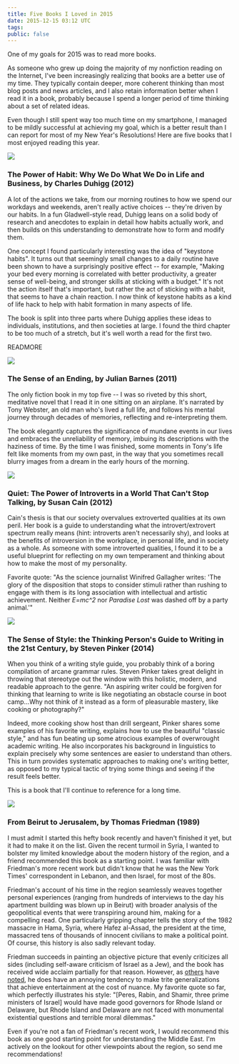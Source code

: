 ```yaml
---
title: Five Books I Loved in 2015
date: 2015-12-15 03:12 UTC
tags:
public: false
---
```


One of my goals for 2015 was to read more books.

As someone who grew up doing the majority of my nonfiction reading on the Internet, I've been increasingly realizing that books are a better use of my time. They typically contain deeper, more coherent thinking than most blog posts and news articles, and I also retain information better when I read it in a book, probably because I spend a longer period of time thinking about a set of related ideas.

Even though I still spent way too much time on my smartphone, I managed to be mildly successful at achieving my goal, which is a better result than I can report for most of my New Year's Resolutions! Here are five books that I most enjoyed reading this year.

<img class="book-cover" src="/images/article_images/book-cover-habit.jpg" />

### The Power of Habit: Why We Do What We Do in Life and Business, by Charles Duhigg (2012)

A lot of the actions we take, from our morning routines to how we spend our workdays and weekends, aren't really active choices -- they're driven by our habits. In a fun Gladwell-style read, Duhigg leans on a solid body of research and anecdotes to explain in detail how habits actually work, and then builds on this understanding to demonstrate how to form and modify them.

One concept I found particularly interesting was the idea of "keystone habits". It turns out that seemingly small changes to a daily routine have been shown to have a surprisingly positive effect -- for example, "Making your bed every morning is correlated with better productivity, a greater sense of well-being, and stronger skills at sticking with a budget." It's not the action itself that's important, but rather the act of sticking with a habit, that seems to have a chain reaction. I now think of keystone habits as a kind of life hack to help with habit formation in many aspects of life.

The book is split into three parts where Duhigg applies these ideas to individuals, institutions, and then societies at large. I found the third chapter to be too much of a stretch, but it's well worth a read for the first two.

READMORE

<img class="book-cover" src="/images/article_images/book-cover-sense.jpg" />

### The Sense of an Ending, by Julian Barnes (2011)

The only fiction book in my top five -- I was so riveted by this short, meditative novel that I read it in one sitting on an airplane. It's narrated by Tony Webster, an old man who's lived a full life, and follows his mental journey through decades of memories, reflecting and re-interpreting them.

The book elegantly captures the significance of mundane events in our lives and embraces the unreliability of memory, imbuing its descriptions with the haziness of time. By the time I was finished, some moments in Tony's life felt like moments from my own past, in the way that you sometimes recall blurry images from a dream in the early hours of the morning.


<img class="book-cover" src="/images/article_images/book-cover-quiet.jpg" />

### Quiet: The Power of Introverts in a World That Can't Stop Talking, by Susan Cain (2012)

Cain's thesis is that our society overvalues extroverted qualities at its own peril. Her book is a guide to understanding what the introvert/extrovert spectrum really means (hint: introverts aren't necessarily shy), and looks at the benefits of introversion in the workplace, in personal life, and in society as a whole. As someone with some introverted qualities, I found it to be a useful blueprint for reflecting on my own temperament and thinking about how to make the most of my personality.

Favorite quote: "As the science journalist Winifred Gallagher writes: 'The glory of the disposition that stops to consider stimuli rather than rushing to engage with them is its long association with intellectual and artistic achievement. Neither *E=mc^2* nor *Paradise Lost* was dashed off by a party animal.'"

<img class="book-cover" src="/images/article_images/book-cover-style.jpg" />

### The Sense of Style: the Thinking Person's Guide to Writing in the 21st Century, by Steven Pinker (2014)

When you think of a writing style guide, you probably think of a boring compilation of arcane grammar rules. Steven Pinker takes great delight in throwing that stereotype out the window with this holistic, modern, and readable approach to the genre. "An aspiring writer could be forgiven for thinking that learning to write is like negotiating an obstacle course in boot camp...Why not think of it instead as a form of pleasurable mastery, like cooking or photography?"

Indeed, more cooking show host than drill sergeant, Pinker shares some examples of his favorite writing, explains how to use the beautiful "classic style," and has fun beating up some atrocious examples of overwrought academic writing. He also incorporates his background in linguistics to explain precisely why some sentences are easier to understand than others. This in turn provides systematic approaches to making one's writing better, as opposed to my typical tactic of trying some things and seeing if the result feels better.

This is a book that I'll continue to reference for a long time.

<img class="book-cover" src="/images/article_images/book-cover-b2j.jpg" />

### From Beirut to Jerusalem, by Thomas Friedman (1989)

I must admit I started this hefty book recently and haven't finished it yet, but it had to make it on the list. Given the recent turmoil in Syria, I wanted to bolster my limited knowledge about the modern history of the region, and a friend recommended this book as a starting point. I was familiar with Friedman's more recent work but didn't know that he was the New York Times' correspondent in Lebanon, and then Israel, for most of the 80s.

Friedman's account of his time in the region seamlessly weaves together personal experiences (ranging from hundreds of interviews to the day his apartment building was blown up in Beirut) with broader analysis of the geopolitical events that were transpiring around him, making for a compelling read. One particularly gripping chapter tells the story of the 1982 massacre in Hama, Syria, where Hafez al-Assad, the president at the time, massacred tens of thousands of innocent civilians to make a political point. Of course, this history is also sadly relevant today.

Friedman succeeds in painting an objective picture that evenly criticizes all sides (including self-aware criticism of Israel as a Jew), and the book has received wide acclaim partially for that reason. However, as [others](https://whereshouldthebirdsfly.wordpress.com/2012/08/08/edward-said-the-orientalist-express-thomas-friedman-wraps-up-the-middle-east-18-2/) have [noted](http://thomasfriedmanopedgenerator.com/about.php), he does have an annoying tendency to make trite generalizations that achieve entertainment at the cost of nuance. My favorite quote so far, which perfectly illustrates his style: "[Peres, Rabin, and Shamir, three prime ministers of Israel] would have made good governors for Rhode Island or Delaware, but Rhode Island and Delaware are not faced with monumental existential questions and terrible moral dilemmas."

Even if you're not a fan of Friedman's recent work, I would recommend this book as one good starting point for understanding the Middle East. I'm actively on the lookout for other viewpoints about the region, so send me recommendations!
